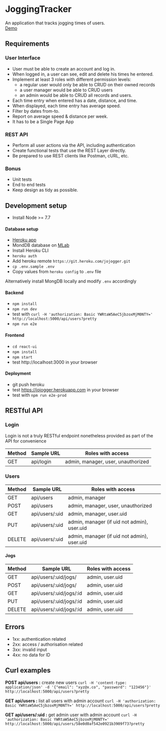 JoggingTracker
==============

An application that tracks jogging times of users.   
[Demo](https://jojogger.herokuapp.com/)

Requirements
------------
### User Interface
* User must be able to create an account and log in.
* When logged in, a user can see, edit and delete his times he entered.
* Implement at least 3 roles with different permission levels: 
	- a regular user would only be able to CRUD on their owned records
	- a user manager would be able to CRUD users
	- an admin would be able to CRUD all records and users.
* Each time entry when entered has a date, distance, and time.
* When displayed, each time entry has average speed.
* Filter by dates from-to.
* Report on average speed & distance per week.
* It has to be a Single Page App

### REST API
* Perform all user actions via the API, including authentication
* Create functional tests that use the REST Layer directly. 
* Be prepared to use REST clients like Postman, cURL, etc.

### Bonus
* Unit tests
* End to end tests
* Keep design as tidy as possible.


Development setup
-----------------
* Install Node >= 7.7

#### Database setup
* [Heroku app](https://dashboard.heroku.com/apps/jojogger)  
* MondDB database on [MLab](https://www.mlab.com/)
* Install Heroku CLI
* `heroku auth`
* Add heroku remote `https://git.heroku.com/jojogger.git`
* `cp .env.sample .env`
* Copy values from `heroku config` to `.env` file

Alternatively install MongDB locally and modify `.env` accordingly

#### Backend
* `npm install`
* `npm run dev`
* test with `curl -H 'authorization: Basic YWRtaW5AeC5jbzoxMjM0NTY=' http://localhost:5000/api/users?pretty`
* `npm run e2e`


#### Frontend
* `cd react-ui`
* `npm install`
* `npm start`
* test http://localhost:3000 in your browser

#### Deployment
* git push heroku
* test https://jojogger.herokuapp.com in your browser
* test with `npm run e2e-prod`

RESTful API
------------

### Login
Login is not a truly RESTful endpoint nonetheless provided as part of the API for convenience

|Method  |Sample URL       | Roles with access                             |
|--------|-----------------|-----------------------------------------------|
|GET     | api/login       | admin, manager, user, unauthorized            |


### Users
|Method  |Sample URL       | Roles with access                             |
|--------|-----------------|-----------------------------------------------|
|GET     | api/users       | admin, manager                                |
|POST    | api/users       | admin, manager, user, unauthorized            |
|GET     | api/users/:uid  | admin, manager, user.uid                      |
|PUT     | api/users/:uid  | admin, manager (if uid not admin), user.uid   |
|DELETE  | api/users/:uid  | admin, manager (if uid not admin), user.uid   |


#### Jogs
|Method  |Sample URL               | Roles with access            |
|--------|-------------------------|------------------------------|
|GET     | api/users/:uid/jogs/    | admin, user.uid              |
|POST    | api/users/:uid/jogs/    | admin, user.uid              |
|GET     | api/users/:uid/jogs/:id | admin, user.uid              |
|PUT     | api/users/:uid/jogs/:id | admin, user.uid              |
|DELETE  | api/users/:uid/jogs/:id | admin, user.uid              |


Errors
------
* 1xx: authentication related
* 2xx: access / authorisation related
* 3xx: invalid input
* 4xx: no data for ID

Curl examples
-------------

__POST api/users :__  create new users
`curl -H 'content-type: application/json' -d '{"email": "xyz@x.co", "password": "123456"}' http://localhost:5000/api/users?pretty`

__GET api/users :__ list all users with admin account
`curl -H 'authorization: Basic YWRtaW5AeC5jbzoxMjM0NTY=' http://localhost:5000/api/users?pretty`

__GET api/users/:uid :__ get admin user with admin account
`curl -H 'authorization: Basic YWRtaW5AeC5jbzoxMjM0NTY=' http://localhost:5000/api/users/58e0d0af542e0921b3909f73?pretty`
